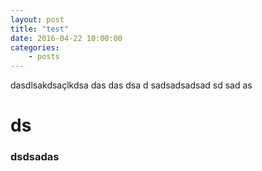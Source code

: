 ```yaml
---
layout: post
title: "test"
date: 2016-04-22 10:00:00
categories: 
    - posts
---
```


dasdlsakdsaçlkdsa
das
das
dsa
d
sadsadsadsad
sd
sad
as

# ds

### dsdsadas

